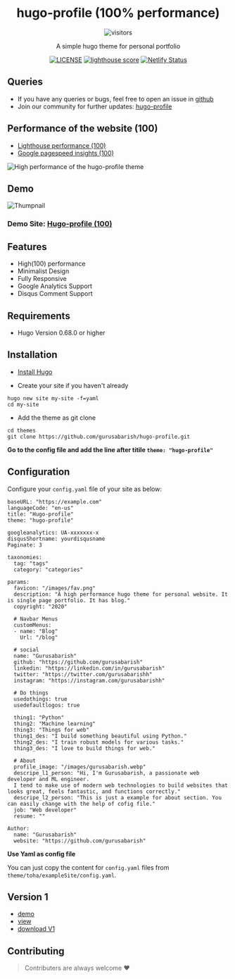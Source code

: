 
<div align="center">
  
# hugo-profile (100% performance)

![visitors](https://visitor-badge.glitch.me/badge?page_id=https://github.com/gurusabarish/hugo-profile)

A simple hugo theme for personal portfolio

[![LICENSE](https://img.shields.io/github/license/mashape/apistatus.svg)](https://github.com/gurusabarish/hugo-profile/blob/master/LICENSE)
[![lighthouse score](https://img.shields.io/static/v1?label=Lighthouse%20Score&message=Good&color=green)](https://hugo-profile.netlify.app/)
[![Netlify Status](https://api.netlify.com/api/v1/badges/0a572f1e-5a21-4ad5-8b55-2eee7a626da8/deploy-status)](https://app.netlify.com/sites/hugo-profile/deploys)

</div>

## Queries
- If you have any queries or bugs, feel free to open an issue in [github](https://github.com/gurusabarish/hugo-profile/issues)
- Join our community for further updates: [hugo-profile](https://discord.gg/zgTajK4)


## Performance of the website (100)
- [Lighthouse performance (100)](https://lighthouse-dot-webdotdevsite.appspot.com//lh/html?url=https%3A%2F%2Fhugo-profile.netlify.app%2F)
- [Google pagespeed insights (100)](https://developers.google.com/speed/pagespeed/insights/?url=https%3A%2F%2Fhugo-profile.netlify.app%2F&tab=desktop)

![High performance of the hugo-profile theme](https://raw.githubusercontent.com/gurusabarish/hugo-profile/master/images/100.png)

## Demo

![Thumpnail](https://github.com/gurusabarish/hugo-profile/blob/master/images/tn.png)

### Demo Site: [Hugo-profile (100)](https://hugo-profile.netlify.app)

## Features
- High(100) performance
- Minimalist Design
- Fully Responsive
- Google Analytics Support
- Disqus Comment Support


## Requirements

- Hugo Version 0.68.0 or higher



## Installation

- [Install Hugo](https://gohugo.io/overview/installing)

- Create your site if you haven't already

```
hugo new site my-site -f=yaml
cd my-site
```

- Add the theme as git clone

```
cd themes
git clone https://github.com/gurusabarish/hugo-profile.git
```

<b>Go to the config file and add the line after titile ```theme: "hugo-profile"``` </b>


## Configuration

Configure your `config.yaml` file of your site as below:

```
baseURL: "https://example.com"
languageCode: "en-us"
title: "Hugo-profile"
theme: "hugo-profile"

googleanalytics: UA-xxxxxxx-x
disqusShortname: yourdisqusname
Paginate: 3

taxonomies:
  tag: "tags"
  category: "categories"

params:
  favicon: "/images/fav.png"
  description: "A high performance hugo theme for personal website. It is single page portfolio. It has blog."
  copyright: "2020"

  # Navbar Menus
  customMenus:
  - name: "Blog"
    Url: "/blog"
    
  # social
  name: "Gurusabarish"
  github: "https://github.com/gurusabarish"
  linkedin: "https://linkedin.com/in/gurusabarish"
  twitter: "https://twitter.com/gurusabarishh"
  instagram: "https://instagram.com/gurusabarishh"

  # Do things 
  usedothings: true
  usedefaultlogos: true

  thing1: "Python"
  thing2: "Machine learning"
  thing3: "Things for web"
  thing1_des: "I build something beautiful using Python."
  thing2_des: "I train robust models for various tasks."
  thing3_des: "I love to build things for web."

  # About
  profile_image: "/images/gurusabarish.webp"
  descripe_l1_person: "Hi, I'm Gurusabarish, a passionate web developer and ML engineer. 
  I tend to make use of modern web technologies to build websites that looks great, feels fantastic, and functions correctly."
  descripe_l2_person: "This is just a example for about section. You can easily change with the help of cofig file."
  job: "Web developer"
  resume: ""

Author:
  name: "Gurusabarish"
  website: "https://github.com/gurusabarish"
```

<b>Use Yaml as config file</b>

You can just copy the content for `config.yaml` files from `theme/toha/exampleSite/config.yaml`.

## Version 1
- [demo](https://hugo-profile-v1.netlify.app)
- [view](https://github.com/gurusabarish/hugo-profile/tree/V1.20)
- [download V1](https://github.com/gurusabarish/hugo-profile/archive/V1.20.zip)


## Contributing

> Contributers are always welcome :heart:


